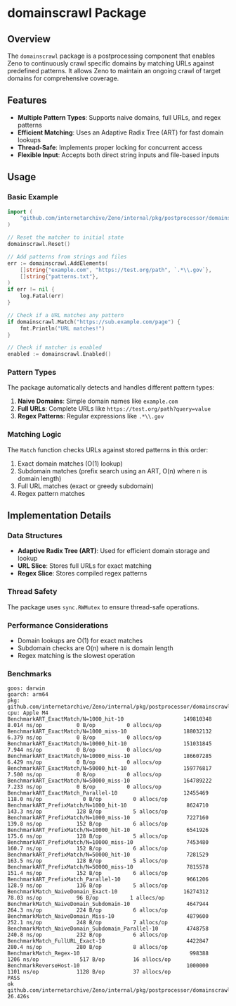 # domainscrawl Package

## Overview

The `domainscrawl` package is a postprocessing component that enables Zeno to continuously crawl specific domains by matching URLs against predefined patterns. It allows Zeno to maintain an ongoing crawl of target domains for comprehensive coverage.

## Features

- **Multiple Pattern Types**: Supports naive domains, full URLs, and regex patterns
- **Efficient Matching**: Uses an Adaptive Radix Tree (ART) for fast domain lookups
- **Thread-Safe**: Implements proper locking for concurrent access
- **Flexible Input**: Accepts both direct string inputs and file-based inputs

## Usage

### Basic Example

```go
import (
    "github.com/internetarchive/Zeno/internal/pkg/postprocessor/domainscrawl"
)

// Reset the matcher to initial state
domainscrawl.Reset()

// Add patterns from strings and files
err := domainscrawl.AddElements(
    []string{"example.com", "https://test.org/path", `.*\\.gov`},
    []string{"patterns.txt"},
)
if err != nil {
    log.Fatal(err)
}

// Check if a URL matches any pattern
if domainscrawl.Match("https://sub.example.com/page") {
    fmt.Println("URL matches!")
}

// Check if matcher is enabled
enabled := domainscrawl.Enabled()
```

### Pattern Types

The package automatically detects and handles different pattern types:

1. **Naive Domains**: Simple domain names like `example.com`
2. **Full URLs**: Complete URLs like `https://test.org/path?query=value`
3. **Regex Patterns**: Regular expressions like `.*\\.gov`

### Matching Logic

The `Match` function checks URLs against stored patterns in this order:

1. Exact domain matches (O(1) lookup)
2. Subdomain matches (prefix search using an ART, O(n) where n is domain length)
3. Full URL matches (exact or greedy subdomain)
4. Regex pattern matches

## Implementation Details

### Data Structures

- **Adaptive Radix Tree (ART)**: Used for efficient domain storage and lookup
- **URL Slice**: Stores full URLs for exact matching
- **Regex Slice**: Stores compiled regex patterns

### Thread Safety

The package uses `sync.RWMutex` to ensure thread-safe operations.

### Performance Considerations

- Domain lookups are O(1) for exact matches
- Subdomain checks are O(n) where n is domain length
- Regex matching is the slowest operation

### Benchmarks

```
goos: darwin
goarch: arm64
pkg: github.com/internetarchive/Zeno/internal/pkg/postprocessor/domainscrawl
cpu: Apple M4
BenchmarkART_ExactMatch/N=1000_hit-10                   149810348                8.014 ns/op           0 B/op          0 allocs/op
BenchmarkART_ExactMatch/N=1000_miss-10                  188032132                6.379 ns/op           0 B/op          0 allocs/op
BenchmarkART_ExactMatch/N=10000_hit-10                  151031845                7.944 ns/op           0 B/op          0 allocs/op
BenchmarkART_ExactMatch/N=10000_miss-10                 186607285                6.429 ns/op           0 B/op          0 allocs/op
BenchmarkART_ExactMatch/N=50000_hit-10                  159776817                7.500 ns/op           0 B/op          0 allocs/op
BenchmarkART_ExactMatch/N=50000_miss-10                 164789222                7.233 ns/op           0 B/op          0 allocs/op
BenchmarkART_ExactMatch_Parallel-10                     12455469               118.0 ns/op             0 B/op          0 allocs/op
BenchmarkART_PrefixMatch/N=1000_hit-10                   8624710               143.3 ns/op           128 B/op          5 allocs/op
BenchmarkART_PrefixMatch/N=1000_miss-10                  7227160               139.8 ns/op           152 B/op          6 allocs/op
BenchmarkART_PrefixMatch/N=10000_hit-10                  6541926               175.6 ns/op           128 B/op          5 allocs/op
BenchmarkART_PrefixMatch/N=10000_miss-10                 7453480               160.7 ns/op           152 B/op          6 allocs/op
BenchmarkART_PrefixMatch/N=50000_hit-10                  7281529               163.5 ns/op           128 B/op          5 allocs/op
BenchmarkART_PrefixMatch/N=50000_miss-10                 7815578               151.4 ns/op           152 B/op          6 allocs/op
BenchmarkART_PrefixMatch_Parallel-10                     9661206               128.9 ns/op           136 B/op          5 allocs/op
BenchmarkMatch_NaiveDomain_Exact-10                     16274312                78.03 ns/op           96 B/op          1 allocs/op
BenchmarkMatch_NaiveDomain_Subdomain-10                  4647944               264.3 ns/op           224 B/op          6 allocs/op
BenchmarkMatch_NaiveDomain_Miss-10                       4879600               252.1 ns/op           248 B/op          7 allocs/op
BenchmarkMatch_NaiveDomain_Subdomain_Parallel-10         4748758               240.8 ns/op           232 B/op          6 allocs/op
BenchmarkMatch_FullURL_Exact-10                          4422847               280.4 ns/op           280 B/op          8 allocs/op
BenchmarkMatch_Regex-10                                   998388              1206 ns/op             517 B/op         16 allocs/op
BenchmarkReverseHost-10                                  1000000              1101 ns/op            1128 B/op         37 allocs/op
PASS
ok      github.com/internetarchive/Zeno/internal/pkg/postprocessor/domainscrawl 26.426s
```